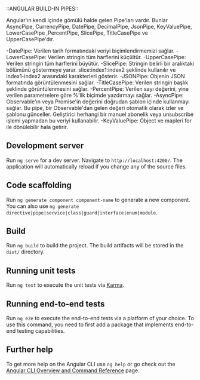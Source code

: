 ::ANGULAR BUILD-IN PIPES::

Angular'ın kendi içinde gömülü halde gelen Pipe'ları vardır. Bunlar  AsyncPipe, CurrencyPipe, DatePipe, DecimalPipe, JsonPipe, KeyValuePipe, LowerCasePipe ,PercentPipe, SlicePipe, TitleCasePipe ve UpperCasePipe'dır.

-DatePipe:  Verilen tarih formatındaki veriyi biçimlendirmemizi sağlar.
-LowerCasePipe: Verilen stringin tüm harflerini küçültür.
-UpperCasePipe: Verilen stringin tüm harflerini büyütür.
-SlicePipe: Stringin belirli bir aralıktaki bölümünü göstermeye yarar.
slice:index1:index2 şeklinde kullanılır ve index1-index2 arasındaki karakterleri gösterir.
-JSONPipe: Objenin JSON formatında görüntülenmesini sağlar.
-TitleCasePipe: Verilen stringin başlık şeklinde görüntülenmesini sağlar.
-PercentPipe: Verilen sayı değerini, yine verilen parametrelere göre %'lik biçimde yazdırmayı sağlar.
-AsyncPipe: Observable'ın veya Promise'in değerini doğrudan şablon içinde kullanmayı sağlar. Bu pipe, bir Observable'dan gelen değeri otomatik olarak izler ve şablonu günceller. Geliştirici herhangi bir manuel abonelik veya unsubscribe işlemi yapmadan bu veriyi kullanabilir.
-KeyValuePipe: Object ve mapleri for ile dönülebilir hala getirir.

## Development server

Run `ng serve` for a dev server. Navigate to `http://localhost:4200/`. The application will automatically reload if you change any of the source files.

## Code scaffolding

Run `ng generate component component-name` to generate a new component. You can also use `ng generate directive|pipe|service|class|guard|interface|enum|module`.

## Build

Run `ng build` to build the project. The build artifacts will be stored in the `dist/` directory.

## Running unit tests

Run `ng test` to execute the unit tests via [Karma](https://karma-runner.github.io).

## Running end-to-end tests

Run `ng e2e` to execute the end-to-end tests via a platform of your choice. To use this command, you need to first add a package that implements end-to-end testing capabilities.

## Further help

To get more help on the Angular CLI use `ng help` or go check out the [Angular CLI Overview and Command Reference](https://angular.io/cli) page.
